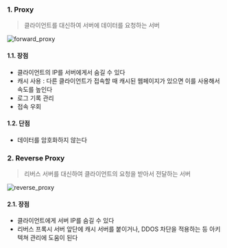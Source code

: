 ### 1. Proxy

> 클라이언트를 대신하여 서버에 데이터를 요청하는 서버



![forward_proxy](C:\Users\Unkno\Documents\basic_knowledge\날짜별\1027.assets\forward_proxy_20211020_175928690.png)



#### 1.1. 장점

- 클라이언트의 IP를 서버에게서 숨길 수 있다
- 캐시 사용 : 다른 클라이언트가 접속할 때 캐시된 웹페이지가 있으면 이를 사용해서 속도를 높인다
- 로그 기록 관리
- 접속 우회



#### 1.2. 단점

- 데이터를 암호화하지 않는다





### 2. Reverse Proxy

> 리버스 서버를 대신하여 클라이언트의 요청을 받아서 전달하는 서버



![reverse_proxy](C:\Users\Unkno\Documents\basic_knowledge\날짜별\1027.assets\reverse_proxy_20211020_180148805.png)



#### 2.1. 장점

- 클라이언트에게 서버 IP를 숨길 수 있다
- 리버스 프록시 서버 앞단에 캐시 서버를 붙이거나, DDOS 차단을 적용하는 등 아키텍쳐 관리에 도움이 된다



